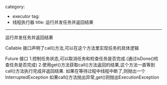 category: 
- executor
tag:
- 线程执行器
title: 运行并发任务并返回结果
---
运行并发任务并返回结果

 Callable 接口声明了call()方法,可以在这个方法里实现任务的具体逻辑

Future 接口
1.控制任务状态,可以取消任务和检查任务是否完成.(通过isDone()检查任务是否完成)
2.使用get()方法获取call()方法返回的结果,这个方法一直等到call()方法执行完成并返回结果.   如果在等待过程中线程中断了,则抛出一个InterruptedException   如果call()方法抛出异常,get()则抛出ExecutionException
